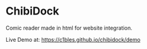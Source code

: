 # ChibiDock
Comic reader made in html for website integration.

Live Demo at:
https://c1bles.github.io/chibidock/demo
